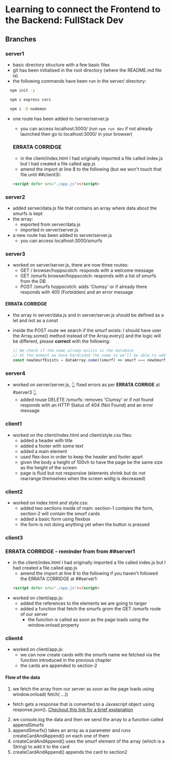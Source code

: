 # Learning to connect the Frontend to the Backend: FullStack Dev

## Branches

### server1

- basic directory structure with a few basic files
- git has been initialised in the root directory (where the README.md file is)
- the following commands have been run in the server/ directory:

```bash
  npm init -y

  npm i express cors

  npm i -D nodemon
```

- one route has been added to /server/server.js

  - you can access localhost:3000/ (run `npm run dev` if not already launched then go to localhost:3000/ in your browser)

  ### ERRATA CORRIDGE

  - in the client/index.html I had originally imported a file called index.js but I had created a file called app.js
  - amend the import at line 8 to the following (but we won't touch that file until ##client3):

  ```html
  <script defer src="./app.js"></script>
  ```

### server2

- added server/data.js file that contains an array where data about the smurfs is kept
- the array:
  - exported from server/data.js
  - imported in server/server.js
- a new route has been added to server/server.js
  - you can access localhost:3000/smurfs

### server3

- worked on server/server.js, there are now three routes:
  - GET / browser/hoppscotch: responds with a welcome message
  - GET /smurfs browser/hoppscotch: responds with a list of smurfs from the DB
  - POST /smurfs hoppscotch: adds 'Clumsy' or if already there responds with 405 (Forbidden) and an error message

#### ERRATA CORRIDGE

- the array in server/data.js and in server/server.js should be defined as a let and not as a const
- inside the POST route we search if the smurf exists: I should have user the Array.some() method
  instead of the Array.every() and the logic will be different, please **correct** with the following:

  ```js
  // We check if the name alrady exists in the database
  // At the moment we have hardcoded the name so we'll be able to add it only once
  const newSmurfExists = dataArray.some((smurf) => smurf === newSmurf)
  ```

### server4

- worked on server/server.js, 👆 fixed errors as per **ERRATA CORRIGE** at #server3 👆
  - added rouse DELETE /smurfs: removes 'Clumsy' or if not found responds with an HTTP Status of 404 (Not Found) and an error message

### client1

- worked on the client/index.html and client/style.css files:
  - added a header with title
  - added a footer with some text
  - added a main element
  - used flex-box in order to keep the header and footer apart
  - given the body a height of 100vh to have the page be the same size as the height of the screen
  - page is fluid but not responsive (elements shrink but do not rearrange themselves when the screen widtg is decreased)

### client2

- worked on index.html and style.css:
  - added two sections inside of main: section-1 contains the form, section-2 will contain the smurf cards
  - added a basic form using flexbox
  - the form is not doing anything yet when the button is pressed

### client3

### ERRATA CORRIDGE - reminder from from ##server1

- in the client/index.html I had originally imported a file called index.js but I had created a file called app.js
  - amend the import at line 8 to the following if you haven't followed the ERRATA CORRIDGE at ##server1:
  ```html
  <script defer src="./app.js"></script>
  ```
- worked on client/app.js:
  - added the references to the elements we are going to targer
  - added a function that fetch the smurfs grom the GET /smurfs route of our server
    - the function is called as soon as the page loads using the window.onload property

### client4

- worked on client/app.js:
  - we can now create cards with the smurfs name we fetched via the function introduced in the previous chapter
  - the cards are appended to section-2

#### Flow of the data

1. we fetch the array from our server as soon as the page loads using window.onload( fetch( ...))

- fetch gets a response that is converted to a Javascript object using response.json(). [Checkout this link for a brief explanation](https://developer.mozilla.org/en-US/docs/Web/API/Response/json)

2. we console.log the data and then we send the array to a function called appendSmurfs
3. appendSmurfs() takes an array as a parameter and runs createCardAndAppend() on each one of them
4. createCardAndAppend() uses the smurf element of the array (which is a String) to add it to the card
5. createCardAndAppend() appends the card to section2
